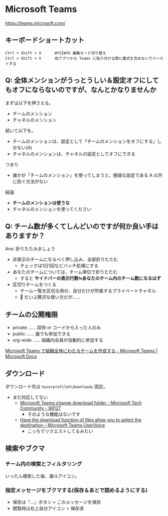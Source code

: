 # Microsoft Teams
https://teams.microsoft.com/

## キーボードショートカット

```
Ctrl + Shift + X      WYSIWYG 編集モード切り替え
Ctrl + Shift + V      他アプリから Teams に貼り付ける際に書式を含めないでペーストする
```

## Q: 全体メンションがうっとうしい＆設定オフにしてもオフにならないのですが、なんとかなりませんか
まずは以下を押さえる。

- チームのメンション
- チャネルのメンション

続いて以下を。

- チームのメンションは、設定として「チームのメンションをオフにする」しかない(A)
- チャネルのメンションは、チャネルの設定としてオフにできる

つまり

- 誰かが「チームのメンション」を使ってしまうと、極端な設定である A 以外に防ぐ方法がない

結論

- **チームのメンションは使うな**
- チャネルのメンションを使ってください

## Q: チーム数が多くてしんどいのですが何か良い手はありますか？
Ans: 折りたたみましょう

- 非表示のチームになるべく押し込み、全部折りたたむ
    - チェックは1日1回などバッチ処理にする
- あなたのチームについては、チーム単位で折りたたむ
    - すると **サイドバーの表示行数≒あなたのチーム内のチーム数になるはず**
- 区切りチームをつくる
    - チーム一覧を区切る用の、自分だけが所属するプライベートチャネル
    - :rabbit: だいぶ贅沢な使い方だが……

## チームの公開権限
- private …… 招待 or コードから入った人のみ
- public  …… 誰でも参加できる
- org-wide …… 組織内全員が自動的に参加する

[Microsoft Teams で組織全体にわたるチームを作成する - Microsoft Teams | Microsoft Docs](https://docs.microsoft.com/ja-jp/microsoftteams/create-an-org-wide-team)

## ダウンロード
ダウンロード先は `%userprofile%\Downloads` 固定。

- まだ対応してない
    - [Microsoft Teams change download folder - Microsoft Tech Community - 68127](https://techcommunity.microsoft.com/t5/Microsoft-Teams/Microsoft-Teams-change-download-folder/m-p/68127)
        - そのような機能はないです
    - [Have the download function of files allow you to select the destination – Microsoft Teams UserVoice](https://microsoftteams.uservoice.com/forums/555103-public/suggestions/18693262-have-the-download-function-of-files-allow-you-to-s)
        - こっちでリクエストしてるみたい

## 検索やブクマ

### チーム内の検索とフィルタリング
いったん検索した後、漏斗アイコン。

### 指定メッセージをブクマする(保存＆あとで読めるようにする)
- 保存は「…」ボタン > このメッセージを保存
- 閲覧時は右上自分アイコン > 保存済

